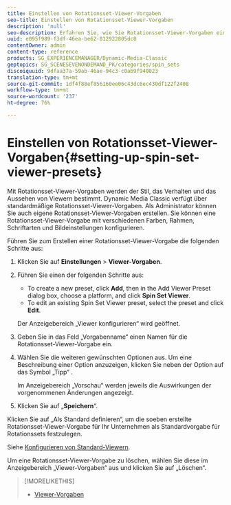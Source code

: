 ```yaml
---
title: Einstellen von Rotationsset-Viewer-Vorgaben
seo-title: Einstellen von Rotationsset-Viewer-Vorgaben
description: 'null'
seo-description: Erfahren Sie, wie Sie Rotationsset-Viewer-Vorgaben einrichten.
uuid: e095f989-f3df-46ea-be62-812922805dc0
contentOwner: admin
content-type: reference
products: SG_EXPERIENCEMANAGER/Dynamic-Media-Classic
geptopics: SG_SCENESEVENONDEMAND_PK/categories/spin_sets
discoiquuid: 9dfaa37a-59ab-46ae-94c3-c0ab9f940023
translation-type: tm+mt
source-git-commit: 1df4f88ef856160ee06c43dc6ec430df122f2408
workflow-type: tm+mt
source-wordcount: '237'
ht-degree: 76%

---
```



# Einstellen von Rotationsset-Viewer-Vorgaben{#setting-up-spin-set-viewer-presets}

Mit Rotationsset-Viewer-Vorgaben werden der Stil, das Verhalten und das Aussehen von Viewern bestimmt. Dynamic Media Classic verfügt über standardmäßige Rotationsset-Viewer-Vorgaben. Als Administrator können Sie auch eigene Rotationsset-Viewer-Vorgaben erstellen. Sie können eine Rotationsset-Viewer-Vorgabe mit verschiedenen Farben, Rahmen, Schriftarten und Bildeinstellungen konfigurieren.

Führen Sie zum Erstellen einer Rotationsset-Viewer-Vorgabe die folgenden Schritte aus:

1. Klicken Sie auf **Einstellungen** > **Viewer-Vorgaben**.
1. Führen Sie einen der folgenden Schritte aus:

   * To create a new preset, click **Add**, then in the Add Viewer Preset dialog box, choose a platform, and click **Spin Set Viewer**.
   * To edit an existing Spin Set Viewer preset, select the preset and click **Edit**.

   Der Anzeigebereich „Viewer konfigurieren“ wird geöffnet.

1. Geben Sie in das Feld „Vorgabenname“ einen Namen für die Rotationsset-Viewer-Vorgabe ein.
1. Wählen Sie die weiteren gewünschten Optionen aus. Um eine Beschreibung einer Option anzuzeigen, klicken Sie neben der Option auf das Symbol „Tipp“ .

   Im Anzeigebereich „Vorschau“ werden jeweils die Auswirkungen der vorgenommenen Änderungen angezeigt.

1. Klicken Sie auf „**Speichern**“.

Klicken Sie auf „Als Standard definieren“, um die soeben erstellte Rotationsset-Viewer-Vorgabe für Ihr Unternehmen als Standardvorgabe für Rotationssets festzulegen.

Siehe [Konfigurieren von Standard-Viewern](application-setup.md#configuring_default_viewers). 

Um eine Rotationsset-Viewer-Vorgabe zu löschen, wählen Sie diese im Anzeigebereich „Viewer-Vorgaben“ aus und klicken Sie auf „Löschen“.

>[!MORELIKETHIS]
>
>* [Viewer-Vorgaben](application-setup.md#viewer_presets)

